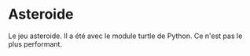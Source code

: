 # Asteroide
Le jeu asteroide.
Il a été avec le module turtle de Python. Ce n'est pas le plus performant.
